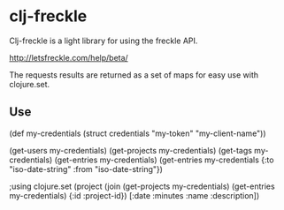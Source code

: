 clj-freckle
===========
Clj-freckle is a light library for using the freckle API.

http://letsfreckle.com/help/beta/

The requests results are returned as a set of maps for easy use with clojure.set.

Use
---

(def my-credentials (struct credentials "my-token" "my-client-name"))

(get-users my-credentials)
(get-projects my-credentials)
(get-tags my-credentials)
(get-entries my-credentials)
(get-entries my-credentials {:to "iso-date-string" :from "iso-date-string"})

;using clojure.set
(project 
    (join 
        (get-projects my-credentials) 
        (get-entries my-credentials)
        {:id :project-id})
    [:date :minutes :name :description])
